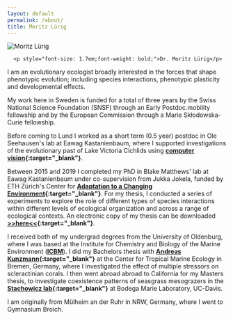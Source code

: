 ```yaml
---
layout: default
permalink: /about/
title: Moritz Lürig
---
```


<div class="author">
<img class="author-avatar"
    src="{{ site.author.avatar }}"
    alt="Moritz Lürig" />
	
	  <p style="font-size: 1.7em;font-weight: bold;">Dr. Moritz Lürig</p>

</div>
  
  

I am an evolutionary ecologist broadly interested in the forces that shape phenotypic evolution; including species interactions, phenotypic plasticity and developmental effects.

My work here in Sweden is funded for a total of three years by the Swiss National Science Foundation (SNSF) through an Early Postdoc.mobility fellowship and by the European Commission through a Marie Skłodowska-Curie fellowship.

Before coming to Lund I worked as a short term (0.5 year) postdoc in Ole Seehausen's lab at Eawag Kastanienbaum, where I supported investigations of the evolutionary past of Lake Victoria Cichlids using **[computer vision](https://mluerig.github.io/phenopype/example_8_cichlid_teeth.html){:target="_blank"}**.

Between 2015 and 2019 I completed my PhD in Blake Matthews' lab at Eawag Kastanienbaum under co-supervision from Jukka Jokela, funded by ETH Zürich's Center for **[Adaptation to a Changing Environment](https://adaptation.ethz.ch/){:target="_blank"}**. For my thesis, I conducted a series of experiments to explore the role of different types of species interactions within different levels of ecological organization and across a range of ecological contexts. An electronic copy of my thesis can be downloaded **[>>here<<](https://www.dora.lib4ri.ch/eawag/islandora/object/eawag%3A19819){:target="_blank"}**. 


I received both of my undergrad degrees from the University of Oldenburg, where I was based at the Institute for Chemistry and Biology of the Marine Environment (**[ICBM](https://uol.de/icbm)**). I did my Bachelors thesis with **[Andreas Kunzmann](https://www.leibniz-zmt.de/de/tropenforschung/organisation/wissenschaftliche-abteilungen-struktur/oekologie/ag-experimentelle-aquakultur.html){:target="_blank"}** at the Center for Tropical Marine Ecology in Bremen, Germany, where I investigated the effect of multiple stressors on scleractinian corals. I then went abroad abroad to California for my Masters thesis, to investigate coexistence patterns of seasgrass mesograzers in the **[Stachowicz lab](https://stachlab.wordpress.com/){:target="_blank"}** at Bodega Marie Laboratory, UC-Davis. 

I am originally from Mülheim an der Ruhr in NRW, Germany, where I went to Gymnasium Broich.